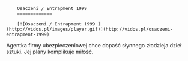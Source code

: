 
        Osaczeni / Entrapment 1999 
        =============
        
        [![Osaczeni / Entrapment 1999 ](http://vidos.pl/images/player.gif)](http://vidos.pl/osaczeni-entrapment-1999)
        
        
 Agentka firmy ubezpieczeniowej chce dopaść słynnego złodzieja dzieł sztuki. Jej plany komplikuje miłość.
    